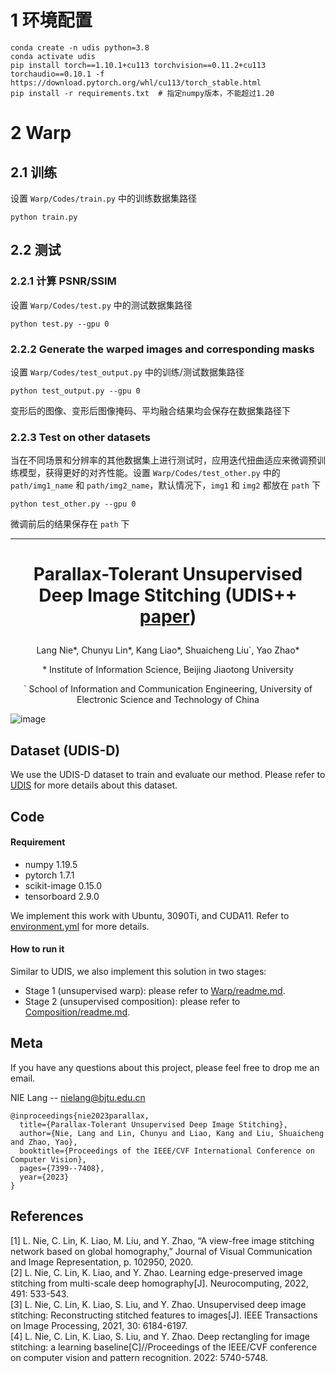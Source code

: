 # 1 环境配置

```shell
conda create -n udis python=3.8
conda activate udis
pip install torch==1.10.1+cu113 torchvision==0.11.2+cu113 torchaudio==0.10.1 -f https://download.pytorch.org/whl/cu113/torch_stable.html
pip install -r requirements.txt  # 指定numpy版本，不能超过1.20
```

# 2 Warp

## 2.1 训练

设置 `Warp/Codes/train.py` 中的训练数据集路径
  
```shell
python train.py
```

## 2.2 测试

### 2.2.1 计算 PSNR/SSIM

设置 `Warp/Codes/test.py` 中的测试数据集路径
```shell
python test.py --gpu 0
```

### 2.2.2 Generate the warped images and corresponding masks

设置 `Warp/Codes/test_output.py` 中的训练/测试数据集路径
```shell
python test_output.py --gpu 0
```
变形后的图像、变形后图像掩码、平均融合结果均会保存在数据集路径下

### 2.2.3 Test on other datasets

当在不同场景和分辨率的其他数据集上进行测试时，应用迭代扭曲适应来微调预训练模型，获得更好的对齐性能。设置 `Warp/Codes/test_other.py` 中的 `path/img1_name` 和 `path/img2_name`，默认情况下，`img1` 和 `img2` 都放在 `path` 下
```shell
python test_other.py --gpu 0
```

微调前后的结果保存在 `path` 下


------

# <p align="center">Parallax-Tolerant Unsupervised Deep Image Stitching (UDIS++ [paper](https://arxiv.org/abs/2302.08207))</p>
<p align="center">Lang Nie*, Chunyu Lin*, Kang Liao*, Shuaicheng Liu`, Yao Zhao*</p>
<p align="center">* Institute of Information Science, Beijing Jiaotong University</p>
<p align="center">` School of Information and Communication Engineering, University of Electronic Science and Technology of China</p>

![image](fig1.png)

## Dataset (UDIS-D)
We use the UDIS-D dataset to train and evaluate our method. Please refer to [UDIS](https://github.com/nie-lang/UnsupervisedDeepImageStitching) for more details about this dataset.


## Code
#### Requirement
* numpy 1.19.5
* pytorch 1.7.1
* scikit-image 0.15.0
* tensorboard 2.9.0

We implement this work with Ubuntu, 3090Ti, and CUDA11. Refer to [environment.yml](environment.yml) for more details.

#### How to run it
Similar to UDIS, we also implement this solution in two stages:
* Stage 1 (unsupervised warp): please refer to  [Warp/readme.md](https://github.com/nie-lang/UDIS2/blob/main/Warp/readme.md).
* Stage 2 (unsupervised composition): please refer to [Composition/readme.md](https://github.com/nie-lang/UDIS2/blob/main/Composition/readme.md).



## Meta
If you have any questions about this project, please feel free to drop me an email.

NIE Lang -- nielang@bjtu.edu.cn
```
@inproceedings{nie2023parallax,
  title={Parallax-Tolerant Unsupervised Deep Image Stitching},
  author={Nie, Lang and Lin, Chunyu and Liao, Kang and Liu, Shuaicheng and Zhao, Yao},
  booktitle={Proceedings of the IEEE/CVF International Conference on Computer Vision},
  pages={7399--7408},
  year={2023}
}
```


## References
[1] L. Nie, C. Lin, K. Liao, M. Liu, and Y. Zhao, “A view-free image stitching network based on global homography,” Journal of Visual Communication and Image Representation, p. 102950, 2020.  
[2] L. Nie, C. Lin, K. Liao, and Y. Zhao. Learning edge-preserved image stitching from multi-scale deep homography[J]. Neurocomputing, 2022, 491: 533-543.   
[3] L. Nie, C. Lin, K. Liao, S. Liu, and Y. Zhao. Unsupervised deep image stitching: Reconstructing stitched features to images[J]. IEEE Transactions on Image Processing, 2021, 30: 6184-6197.   
[4] L. Nie, C. Lin, K. Liao, S. Liu, and Y. Zhao. Deep rectangling for image stitching: a learning baseline[C]//Proceedings of the IEEE/CVF conference on computer vision and pattern recognition. 2022: 5740-5748.   
